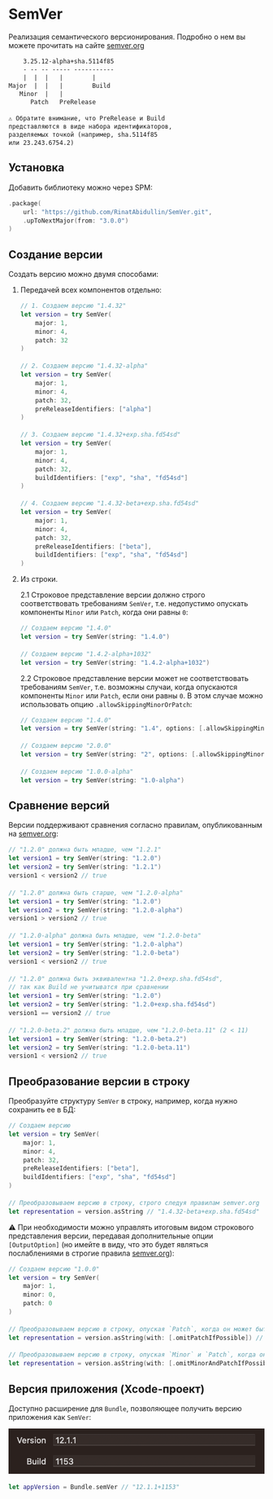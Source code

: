 # SemVer

Реализация семантического версионирования. Подробно о нем вы можете прочитать на сайте [semver.org](https://semver.org/lang/ru/)

```
    3.25.12-alpha+sha.5114f85
    - -- -- ----- -----------
    |  |  |   |        |    
Major  |  |   |        Build
   Minor  |   |
      Patch   PreRelease

⚠️ Обратите внимание, что PreRelease и Build
представляются в виде набора идентификаторов,
разделяемых точкой (например, sha.5114f85 
или 23.243.6754.2)
```

## Установка

Добавить библиотеку можно через SPM:

```swift
.package(
    url: "https://github.com/RinatAbidullin/SemVer.git", 
    .upToNextMajor(from: "3.0.0")
)
```

## Создание версии

Создать версию можно двумя способами:

1. Передачей всех компонентов отдельно:

   ```swift
   // 1. Создаем версию "1.4.32"
   let version = try SemVer(
       major: 1,
       minor: 4,
       patch: 32
   )
   
   // 2. Создаем версию "1.4.32-alpha"
   let version = try SemVer(
       major: 1,
       minor: 4,
       patch: 32,
       preReleaseIdentifiers: ["alpha"]
   )
   
   // 3. Создаем версию "1.4.32+exp.sha.fd54sd"
   let version = try SemVer(
       major: 1,
       minor: 4,
       patch: 32,
       buildIdentifiers: ["exp", "sha", "fd54sd"]
   )
   
   // 4. Создаем версию "1.4.32-beta+exp.sha.fd54sd"
   let version = try SemVer(
       major: 1,
       minor: 4,
       patch: 32,
       preReleaseIdentifiers: ["beta"],
       buildIdentifiers: ["exp", "sha", "fd54sd"]
   )
   ```

2. Из строки.

   2.1 Строковое представление версии должно строго соответствовать требованиям `SemVer`, т.е. недопустимо опускать компоненты `Minor` или `Patch`, когда они равны `0`:

   ```swift
   // Создаем версию "1.4.0"
   let version = try SemVer(string: "1.4.0")
   
   // Создаем версию "1.4.2-alpha+1032"
   let version = try SemVer(string: "1.4.2-alpha+1032")
   ```
   
   2.2 Строковое представление версии может не соответствовать требованиям `SemVer`, т.е. возможны случаи, когда опускаются компоненты `Minor` или `Patch`, если они равны `0`. В этом случае можно использовать опцию `.allowSkippingMinorOrPatch`:
   
   ```swift
   // Создаем версию "1.4.0"
   let version = try SemVer(string: "1.4", options: [.allowSkippingMinorOrPatch])
   
   // Создаем версию "2.0.0"
   let version = try SemVer(string: "2", options: [.allowSkippingMinorOrPatch])
   
   // Создаем версию "1.0.0-alpha"
   let version = try SemVer(string: "1.0-alpha")
   ```

## Сравнение версий

Версии поддерживают сравнения согласно правилам, опубликованным на [semver.org](https://semver.org/lang/ru/):

```swift
// "1.2.0" должна быть младше, чем "1.2.1"
let version1 = try SemVer(string: "1.2.0")
let version2 = try SemVer(string: "1.2.1")
version1 < version2 // true

// "1.2.0" должна быть старше, чем "1.2.0-alpha"
let version1 = try SemVer(string: "1.2.0")
let version2 = try SemVer(string: "1.2.0-alpha")
version1 > version2 // true

// "1.2.0-alpha" должна быть младше, чем "1.2.0-beta"
let version1 = try SemVer(string: "1.2.0-alpha")
let version2 = try SemVer(string: "1.2.0-beta")
version1 < version2 // true

// "1.2.0" должна быть эквивалентна "1.2.0+exp.sha.fd54sd", 
// так как Build не учитыватся при сравнении
let version1 = try SemVer(string: "1.2.0")
let version2 = try SemVer(string: "1.2.0+exp.sha.fd54sd")
version1 == version2 // true

// "1.2.0-beta.2" должна быть младше, чем "1.2.0-beta.11" (2 < 11)
let version1 = try SemVer(string: "1.2.0-beta.2")
let version2 = try SemVer(string: "1.2.0-beta.11")
version1 < version2 // true
```

## Преобразование версии в строку

Преобразуйте структуру `SemVer` в строку, например, когда нужно сохранить ее в БД:

```swift
// Создаем версию
let version = try SemVer(
    major: 1,
    minor: 4,
    patch: 32,
    preReleaseIdentifiers: ["beta"],
    buildIdentifiers: ["exp", "sha", "fd54sd"]
)

// Преобразовываем версию в строку, строго следуя правилам semver.org
let representation = version.asString // "1.4.32-beta+exp.sha.fd54sd"
```

⚠️ При необходимости можно управлять итоговым видом строкового представления версии, передавая дополнительные опции `[OutputOption]` (но имейте в виду, что это будет являться послаблениями в строгие правила [semver.org](https://semver.org/lang/ru/)):

```swift
// Создаем версию "1.0.0"
let version = try SemVer(
    major: 1,
    minor: 0,
    patch: 0
)

// Преобразовываем версию в строку, опуская `Patch`, когда он может быть равен 0
let representation = version.asString(with: [.omitPatchIfPossible]) // "1.0"

// Преобразовываем версию в строку, опуская `Minor` и `Patch`, когда они могут быть равны 0
let representation = version.asString(with: [.omitMinorAndPatchIfPossible]) // "1"
```

## Версия приложения (Xcode-проект)

Доступно расширение для `Bundle`, позволяющее получить версию приложения как `SemVer`:

![app_version](README.assets/app_version.png)

```swift
let appVersion = Bundle.semVer // "12.1.1+1153"
```
